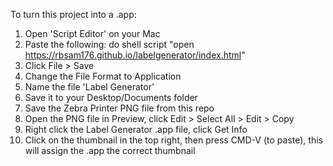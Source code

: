 To turn this project into a .app:
1. Open 'Script Editor' on your Mac
2. Paste the following:
    do shell script "open https://rbsam176.github.io/labelgenerator/index.html"
3. Click File > Save
4. Change the File Format to Application
5. Name the file 'Label Generator'
6. Save it to your Desktop/Documents folder
7. Save the Zebra Printer PNG file from this repo
8. Open the PNG file in Preview, click Edit > Select All > Edit > Copy
9. Right click the Label Generator .app file, click Get Info
10. Click on the thumbnail in the top right, then press CMD-V (to paste), this will assign the .app the correct thumbnail
